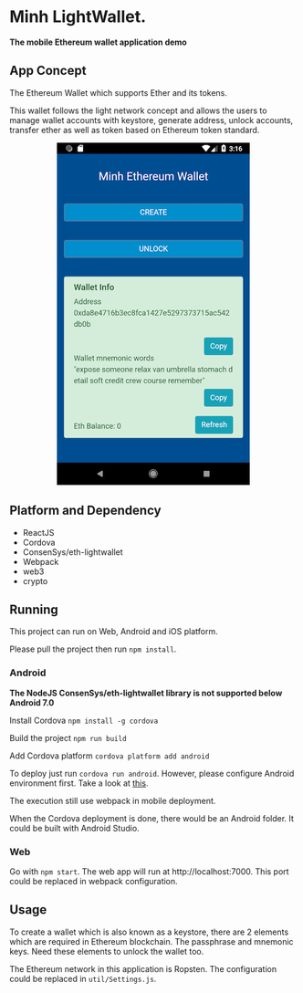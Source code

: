 # Minh LightWallet.
**The mobile Ethereum wallet application demo**

## App Concept
The Ethereum Wallet which supports Ether and its tokens.

This wallet follows the light network concept and allows the users to manage wallet accounts with keystore, generate address, unlock accounts, transfer ether as well as token based on Ethereum token standard.   

<p align="center">
  <img src="app.png">
</p>

## Platform and Dependency
- ReactJS
- Cordova
- ConsenSys/eth-lightwallet
- Webpack
- web3
- crypto

## Running
This project can run on Web, Android and iOS platform.

Please pull the project then run `npm install`.

### Android
**The NodeJS ConsenSys/eth-lightwallet library is not supported below Android 7.0**

Install Cordova `npm install -g cordova`

Build the project `npm run build`

Add Cordova platform `cordova platform add android`

To deploy just run `cordova run android`. However, please configure Android environment first. Take a look at [this](https://cordova.apache.org/docs/en/latest/guide/platforms/android/).

The execution still use webpack in mobile deployment.

When the Cordova deployment is done, there  would be an Android folder. It could be built with Android Studio.

### Web
Go with `npm start`.
The web app will run at http://localhost:7000.
This port could be replaced in webpack configuration.

## Usage
To create a wallet which is also known as a keystore, there are 2 elements which are required in Ethereum blockchain. The passphrase and mnemonic keys. Need these elements to unlock the wallet too.

The Ethereum network in this application is Ropsten. The configuration could be replaced in `util/Settings.js`.
